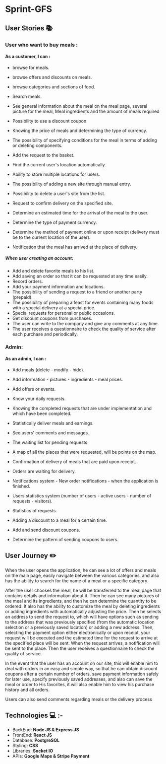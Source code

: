 # Sprint-GFS

## **User Stories**  :books: 

### **User  who want to buy meals** : 
   #### As a customer, I can : 

- browse for meals.
- browse offers and discounts on meals.
- browse categories and sections of food.
- Search meals.
- See general information about the meal on the meal page, several picture for the meal, Meal ingredients and the amount of meals required
- Possibility to use a discount coupon.
- Knowing the price of meals and determining the type of currency.
- The possibility of specifying conditions for the meal in terms of adding or deleting components.
- Add the request to the basket.

- Find the current user's location automatically.
- Ability to store multiple locations for users.
- The possibility of adding a new site through manual entry.
- Possibility to delete a user's site from the list.
- Request to confirm delivery on the specified site.
- Determine an estimated time for the arrival of the meal to the user.

- Determine the type of payment currency.
- Determine the method of payment online or upon receipt (delivery must be to the current location of the user).
- Notification that the meal has arrived at the place of delivery.

##### When user creating an account:
- Add and delete favorite meals to his list.
- Add saving an order so that it can be requested at any time easily.
- Record orders.
- Add your payment information and locations.
- The possibility of sending a request to a friend or another party (prepaid).
- The possibility of preparing a feast for events containing many foods with a special delivery at a special price.
- Special requests for personal or public occasions.
- Get discount coupons from purchases.
- The user can write to the company and give any comments at any time.
- The user receives a questionnaire to check the quality of service after each purchase and periodically.


### **Admin**: 
   #### As an admin, I can : 
   
- Add meals (delete - modify - hide).
- Add information - pictures - ingredients - meal prices.
- Add offers or events.
- Know your daily requests.
- Knowing the completed requests that are under implementation and which have been completed.
- Statistically deliver meals and earnings.
- See users' comments and messages.
- The waiting list for pending requests.

- A map of all the places that were requested, will be points on the map.
- Confirmation of delivery of meals that are paid upon receipt.
- Orders are waiting for delivery.
- Notifications system - New order notifications - when the application is finished.

- Users statistics system (number of users - active users - number of requests - visitors).
- Statistics of requests.
- Adding a discount to a meal for a certain time.
- Add and send discount coupons.
- Determine the pattern of sending coupons to users.


## **User Journey**  :pencil2:

When the user opens the application, he can see a lot of offers and meals on the main page, easily navigate between the various categories, and also has the ability to search for the name of a meal or a specific category.

After the user chooses the meal, he will be transferred to the meal page that contains details and information about it. Then he can see many pictures of the meal and its ingredients, and then he can determine the quantity to be ordered. It also has the ability to customize the meal by deleting ingredients or adding ingredients with automatically adjusting the price. Then he selects an address to send the request to, which will have options such as sending to the address that was previously specified (from the automatic location selection or a previously saved location) or adding a new address. Then, selecting the payment option either electronically or upon receipt, your request will be executed and the estimated time for the request to arrive at the specified place will be sent. When the request arrives, a notification will be sent to the place. Then the user receives a questionnaire to check the quality of service.
 
In the event that the user has an account on our site, this will enable him to deal with orders in an easy and simple way, so that he can obtain discount coupons after a certain number of orders, save payment information safely for later use, specify previously saved addresses, and also can save the meal or order to His favorites, it will also enable him to view his purchase history and all orders.


Users can also send comments regarding meals or the delivery process

## **Technologies** :computer: :-

- BackEnd: **Node JS & Express JS**
- FrontEnd: **React JS**
- Database: **PostgreSQL**
- Styling: **CSS**
- Libraries: **Socket IO**
- APIs: **Google Maps & Stripe Payment**



